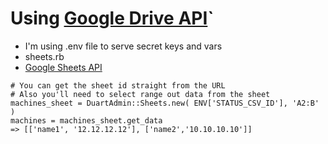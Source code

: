 # Using [Google Drive API](https://developers.google.com/)`
- I'm using .env file to serve secret keys and vars
- sheets.rb
- [Google Sheets API](https://developers.google.com/sheets/api/quickstart/ruby)

```
# You can get the sheet id straight from the URL
# Also you'll need to select range out data from the sheet
machines_sheet = DuartAdmin::Sheets.new( ENV['STATUS_CSV_ID'], 'A2:B' )
machines = machines_sheet.get_data
=> [['name1', '12.12.12.12'], ['name2','10.10.10.10']]
```
